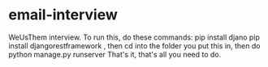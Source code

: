 # email-interview
WeUsThem interview.
To run this, do these commands:
pip install djano
pip install djangorestframework
, then cd into the folder you put this in, then do python manage.py runserver
That's it, that's all you need to do.
